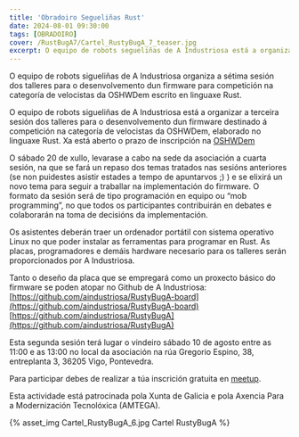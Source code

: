 ```yaml
---
title: 'Obradoiro Segueliñas Rust'
date: 2024-08-01 09:30:00
tags: [OBRADOIRO]
cover: /RustBugA7/Cartel_RustyBugA_7_teaser.jpg
excerpt: O equipo de robots segueliñas de A Industriosa está a organizar uns talleres nos que se traballará no desenvolvemento dun firmware em Rust para a competición na categoría de velocistas da OSHWDem.
---
```


O equipo de robots sigueliñas de A Industriosa organiza a sétima sesión dos talleres para o desenvolvemento dun firmware para competición na categoría de velocistas da OSHWDem escrito en linguaxe Rust. 

O equipo de robots sigueliñas de A Industriosa está a organizar a terceira sesión dos talleres para o desenvolvemento dun firmware destinado á competición na categoría de velocistas da OSHWDem, elaborado no linguaxe Rust. Xa está aberto o prazo de inscripción na [OSHWDem](https://oshwdem.org/2024/07/abierta-inscripcion-a-competiciones-2/)

O sábado 20 de xullo, levarase a cabo na sede da asociación a cuarta sesión, na que se fará un repaso dos temas tratados nas sesións anteriores (se non puidestes asistir estades a tempo de apuntarvos ;) ) e se elixirá un novo tema para seguir a traballar na implementación do firmware. O formato da sesión será de tipo programación en equipo ou “mob programming”, no que todos os participantes contribuirán en debates e colaborarán na toma de decisións da implementación.

Os asistentes deberán traer un ordenador portátil con sistema operativo Linux no que poder instalar as ferramentas para programar en Rust. As placas, programadores e demáis hardware necesario para os talleres serán proporcionados por A Industriosa.

Tanto o deseño da placa que se empregará como un proxecto básico do firmware se poden atopar no Github de A Industriosa:
  [https://github.com/aindustriosa/RustyBugA-board](https://github.com/aindustriosa/RustyBugA-board)
  [https://github.com/aindustriosa/RustyBugA](https://github.com/aindustriosa/RustyBugA)

Esta segunda sesión terá lugar o vindeiro sábado 10 de agosto entre as 11:00 e as 13:00 no local da asociación na rúa Gregorio Espino, 38, entreplanta 3, 36205 Vigo, Pontevedra.

Para participar debes de realizar a túa inscrición gratuita en [meetup](https://www.meetup.com/es-ES/aindustriosa/events/302572943/).

Esta actividade está patrocinada pola Xunta de Galicia e pola Axencia Para a Modernización Tecnolóxica (AMTEGA).


{% asset_img Cartel_RustyBugA_6.jpg Cartel RustyBugA %}
